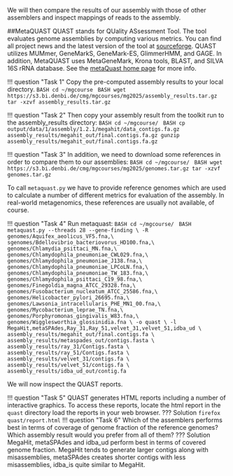 We will then compare the results of our assembly with those of other assemblers and inspect mappings of reads to the assembly.

##MetaQUAST
QUAST stands for QUality ASsessment Tool. The tool evaluates genome
assemblies by computing various metrics.  You can find all project
news and the latest version of the tool at [sourceforge](http://sourceforge.net/projects/quast).  QUAST utilizes MUMmer,
GeneMarkS, GeneMark-ES, GlimmerHMM, and GAGE. In addition, MetaQUAST
uses MetaGeneMark, Krona tools, BLAST, and SILVA 16S rRNA
database. See the [metaQuast home page](http://quast.sourceforge.net/metaquast/)
for more info.

!!! question "Task 1"
    Copy the pre-computed assembly results to your local directory.
    ```BASH
    cd ~/mgcourse
    ```
    ```BASH
    wget https://s3.bi.denbi.de/cmg/mgcourses/mg2025/assembly_results.tar.gz
    tar -xzvf assembly_results.tar.gz
    ```

!!! question "Task 2"
    Then copy your assembly result from the toolkit run to the assembly_results directory:
    ```BASH
    cd ~/mgcourse/
    ```
    ```BASH
    cp output/data/1/assembly/1.2.1/megahit/data_contigs.fa.gz assembly_results/megahit_out/final.contigs.fa.gz
    gunzip assembly_results/megahit_out/final.contigs.fa.gz
    ```
    
!!! question "Task 3"
    In addition, we need to download some references in order to compare them to our assemblies:
    ```BASH
    cd ~/mgcourse/
    ```
    ```BASH
    wget https://s3.bi.denbi.de/cmg/mgcourses/mg2025/genomes.tar.gz
    tar -xzvf genomes.tar.gz
    ```

To call `metaquast.py` we have to provide reference genomes which
are used to calculate a number of different metrics for evaluation of
the assembly. In real-world metagenomics, these references are usually
not available, of course.

!!! question "Task 4"
    Run metaquast:
    ```BASH
    cd ~/mgcourse/
    ```
    ```BASH
    metaquast.py --threads 28 --gene-finding \
    -R genomes/Aquifex_aeolicus_VF5.fna,\
    sgenomes/Bdellovibrio_bacteriovorus_HD100.fna,\
    genomes/Chlamydia_psittaci_MN.fna,\
    genomes/Chlamydophila_pneumoniae_CWL029.fna,\
    genomes/Chlamydophila_pneumoniae_J138.fna,\
    genomes/Chlamydophila_pneumoniae_LPCoLN.fna,\
    genomes/Chlamydophila_pneumoniae_TW_183.fna,\
    genomes/Chlamydophila_psittaci_C19_98.fna,\
    genomes/Finegoldia_magna_ATCC_29328.fna,\
    genomes/Fusobacterium_nucleatum_ATCC_25586.fna,\
    genomes/Helicobacter_pylori_26695.fna,\
    genomes/Lawsonia_intracellularis_PHE_MN1_00.fna,\
    genomes/Mycobacterium_leprae_TN.fna,\
    genomes/Porphyromonas_gingivalis_W83.fna,\
    genomes/Wigglesworthia_glossinidia.fna \
    -o quast \
    -l MegaHit,metaSPAdes,Ray_31,Ray_51,velvet_31,velvet_51,idba_ud \
    assembly_results/megahit_out/final.contigs.fa \
    assembly_results/metaspades_out/contigs.fasta \
    assembly_results/ray_31/Contigs.fasta \
    assembly_results/ray_51/Contigs.fasta \
    assembly_results/velvet_31/contigs.fa \
    assembly_results/velvet_51/contigs.fa \
    assembly_results/idba_ud_out/contig.fa
    ```

We will now inspect the QUAST reports.

!!! question "Task 5"
    QUAST generates HTML reports including a number of interactive graphics. To access these reports, locate the html report in the `quast` directory load the reports in your web browser.
    ??? Solution
        ```
        firefox quast/report.html
        ```
!!! question "Task 6"
    Which of the assemblers performs best in terms of coverage of genome fraction of the reference genomes? Which assembly result would you prefer from all of them?
    ??? Solution
        MegaHit, metaSPAdes and idba_ud perform best in terms of covered genome fraction. MegaHit tends to generate larger contigs along with misassemblies, metaSPAdes creates shorter
        contigs with less misassemblies, idba_is quite similar to MegaHit.




